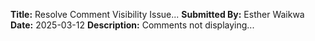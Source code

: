 **Title:** Resolve Comment Visibility Issue...
**Submitted By:** Esther Waikwa
**Date:** 2025-03-12
**Description:** Comments not displaying...
